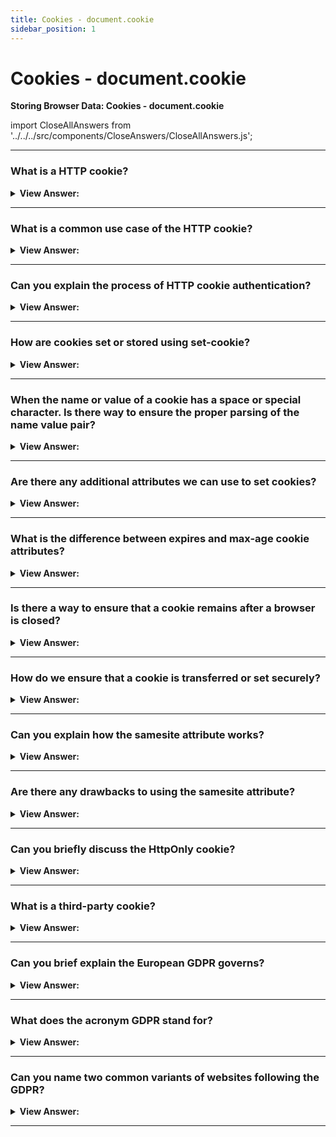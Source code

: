 ```yaml
---
title: Cookies - document.cookie
sidebar_position: 1
---
```


# Cookies - document.cookie

**Storing Browser Data: Cookies - document.cookie**

<head>
  <title>Cookies - document.cookie - JavaScript Interview Questions & Answers</title>
  <meta charSet="utf-8" />
</head>

import CloseAllAnswers from '../../../src/components/CloseAnswers/CloseAllAnswers.js';

<CloseAllAnswers />

---

### What is a HTTP cookie?

<details>
  <summary><strong>View Answer:</strong></summary>
  <div>
  <div><strong>Interview Response:</strong> Cookies are small strings of data that are stored directly in the browser. They are a part of the HTTP protocol, defined by the RFC 6265 specification. Cookies are usually set by a web-server using the response Set-Cookie HTTP-header. Then, the browser automatically adds them to (almost) every request to the same domain using the Cookie HTTP-header.
    </div>
  </div>
</details>

---

### What is a common use case of the HTTP cookie?

<details>
  <summary><strong>View Answer:</strong></summary>
  <div>
  <div><strong>Interview Response:</strong> One of the most widespread use cases for HTTP cookies is authentication.
    </div>
  </div>
</details>

---

### Can you explain the process of HTTP cookie authentication?

<details>
  <summary><strong>View Answer:</strong></summary>
  <div>
  <div><strong>Interview Response:</strong> Yes, once a user visits a page that requires authentication. The user signs in and the server uses the Set-Cookie HTTP-header in the response to set a cookie with a unique “session identifier”. Next time when the request is sent to the same domain, the browser sends the cookie over the net using the Cookie HTTP-header. So, the server knows who made the request. We can also access cookies from the browser, using document.cookie property.
    </div>
  </div>
</details>

---

### How are cookies set or stored using set-cookie?

<details>
  <summary><strong>View Answer:</strong></summary>
  <div>
  <div><strong>Interview Response:</strong> The value of document.cookie consists of name=value pairs, delimited by ;. Each one is a separate cookie. To find a particular cookie, we can split document.cookie by ;, and then find the right name. We can use either a regular expression or array functions to do that. We can write to document.cookie. But it is not a data property, it is an accessor (getter/setter). An assignment to it is treated specially. A write operation to document.cookie updates only cookies mentioned in it, but doesn’t touch other cookies.. We can write a new cookie by using the setter directly on document.cookie = “name=value”. This tells the server sending headers to tell the client to store a pair of cookies.
    </div><br />
  <div><strong className="codeExample">Code Example:</strong><br /><br />

  <div></div>

```js
document.cookie = 'user=John'; // update only cookie named 'user'
alert(document.cookie); // show all cookies, not just user
```

  </div>
  </div>
</details>

---

### When the name or value of a cookie has a space or special character. Is there way to ensure the proper parsing of the name value pair?

<details>
  <summary><strong>View Answer:</strong></summary>
  <div>
  <div><strong>Interview Response:</strong> Technically, name and value can have any characters. To keep the valid formatting, they should be escaped using a built-in encodeURIComponent function. It should be noted, there are few limitations to using the encodeURIComponent function. The name=value pair, after encodeURIComponent, should not exceed 4KB. So, we cannot store anything huge in a cookie. The total number of cookies per domain is limited to around 20+, the exact limit depends on the browser.
    </div><br />
  <div><strong className="codeExample">Code Example:</strong><br /><br />

  <div></div>

```js
// special characters (spaces), need encoding
let name = 'my name';
let value = 'John Smith';

// encodes the cookie as my%20name=John%20Smith
document.cookie = encodeURIComponent(name) + '=' + encodeURIComponent(value);

alert(document.cookie); // ...; my%20name=John%20Smith
```

  </div>
  </div>
</details>

---

### Are there any additional attributes we can use to set cookies?

<details>
  <summary><strong>View Answer:</strong></summary>
  <div>
  <div><strong>Interview Response:</strong> In addition to the name value attributes, we have access to the expires, domain, path, and secure attributes. Expires represents the date the cookie will expire. If this is blank, the cookie will expire when the visitor quits the browser. The domain refers to the domain of your site. This also covers sub-domains if necessary. The path attribute is the path to the directory or web page that set the cookie. This may be blank if you want to retrieve the cookie from any directory or page. If secure attribute contains the word "secure", then the cookie may only be retrieved with a secure server. If this attribute is blank, no such restriction exists. Also, there is an additional attribute that replaces expires, which is max-age. The max-age attribute is the modern cookie expiration that uses milliseconds instead of a date.
    </div><br />
  <div><strong className="codeExample">Code Example:</strong><br /><br />

  <div></div>

```js
// Standard name/value implementation
document.cookie = 'username=John Doe';

// Detailed cookie with expires and path
document.cookie =
  'username=John Doe; expires=Thu, 18 Dec 2013 12:00:00 UTC; path=/';
```

  </div>
  </div>
</details>

---

### What is the difference between expires and max-age cookie attributes?

<details>
  <summary><strong>View Answer:</strong></summary>
  <div>
  <div><strong>Interview Response:</strong> The simple answer is that expires sets an expiring date of when the cookie will be deleted from the document. Max-age sets the time in seconds for when a cookie will be deleted from the document. Although Max-age is the modern implementation, it should be noted that it is not supported in Internet Explorer versions 6 through 8. Max-age is the recommended implementation in modern web development.
    </div>
  </div>
</details>

---

### Is there a way to ensure that a cookie remains after a browser is closed?

<details>
  <summary><strong>View Answer:</strong></summary>
  <div>
  <div><strong>Interview Response:</strong> To let cookies survive a browser closure, we can set either the expires or max-age option. By default, if a cookie does not have one of these options, it disappears when the browser is closed. Such cookies are called “session cookies”. The cookie expiration date defines the time when the browser will automatically delete it. For expires, the date must be exactly in this format, in the GMT timezone. We can use date.toUTCString to get it. If we set expires to a date in the past, the cookie is deleted. Max-age is an alternative to expires and specifies the cookie’s expiration in seconds from the current moment. If set to zero or a negative value, the cookie is deleted.
    </div><br />
  <div><strong className="codeExample">Code Example:</strong><br /><br />

  <div></div>

```js
// ** Using Expires, +1 day from now
let date = new Date(Date.now() + 86400e3);
date = date.toUTCString();
document.cookie = 'user=John; expires=' + date;

// ** Using Max-age, cookie will die in +1 hour from now
document.cookie = 'user=John; max-age=3600';

// delete cookie (let it expire right now)
document.cookie = 'user=John; max-age=0';
```

  </div>
  </div>
</details>

---

### How do we ensure that a cookie is transferred or set securely?

<details>
  <summary><strong>View Answer:</strong></summary>
  <div>
  <div><strong>Interview Response:</strong> There are several things that we must do to ensure that a cookie is transferred and set securely. First, we must use the HTTPS protocol to secure our document. By default, if we set a cookie at http://site.com, then it also appears at https://site.com and vice versa. That is, cookies are domain-based, they do not distinguish between the protocols. We must take the additional step to implement the secure attribute when we set the cookie. With this option, if a cookie is set by https://site.com, then it does not appear when the same site is accessed by HTTP, as http://site.com. So, if a cookie has sensitive content that should never be sent over unencrypted HTTP, the secure flag is the right thing.
    </div><br />
  <div><strong className="codeExample">Code Example:</strong><br /><br />

  <div></div>

```js
// assuming we are on https:// now
// set the cookie to be secure (only accessible over HTTPS)
document.cookie = 'user=John; secure';
```

  </div>
  </div>
</details>

---

### Can you explain how the samesite attribute works?

<details>
  <summary><strong>View Answer:</strong></summary>
  <div>
  <div><strong>Interview Response:</strong> The SameSite attribute allows you to declare if your cookie should be restricted to a first-party or same-site context. The samesite attribute accepts three values including lax, strict, and none. In the samesite lax mode cookies are not sent on normal cross-site sub-requests but are sent when a user is navigating within the originating site. This is the default cookie value if SameSite has not been explicitly specified in recent browser versions (Lax replaced None as the default value). In strict mode cookies will only be sent in a first-party context and not be sent along with requests initiated by third party websites (no cross-site implementations allowed). The none attribute value allows cookies to be sent in all contexts. SameSite=None is set, the cookie Secure attribute must also be set (or the cookie will be blocked).
    </div><br />
  <div><strong className="codeExample">Code Example:</strong><br /><br />

  <div></div>

```js
res.cookie('3pcookie', 'value', { sameSite: 'none', secure: true });
```

  </div>
  </div>
</details>

---

### Are there any drawbacks to using the samesite attribute?

<details>
  <summary><strong>View Answer:</strong></summary>
  <div>
  <div><strong>Interview Response:</strong> Yes, samesite is ignored by browsers older than 2016-2017. So, if we solely rely on samesite to provide protection, then old browsers will be vulnerable. But we surely can use samesite together with other protection measures, like xsrf tokens, to add an additional layer of defence and then, in the future, when old browsers die out, we will probably be able to drop xsrf tokens.
    </div>
  </div>
</details>

---

### Can you briefly discuss the HttpOnly cookie?

<details>
  <summary><strong>View Answer:</strong></summary>
  <div>
  <div><strong>Interview Response:</strong> HttpOnly cookies were first implemented in 2002 by Microsoft Internet Explorer developers for Internet Explorer 6 SP1. According to the Microsoft Developer Network, HttpOnly is an additional flag included in a Set-Cookie HTTP response header. Using the HttpOnly flag when generating a cookie helps mitigate the risk of client side script accessing the protected cookie (if the browser supports it). The web-server uses the Set-Cookie header to set a cookie. Also, it may set the httpOnly option. JavaScript cannot access the values of cookies that the server response tagged with HttpOnly, and it cannot write new values to them either.
    </div><br />
  <div><strong className="codeExample">Code Example:</strong><br /><br />

  <div></div>

```csharp
C# Example: HttpCookie.HttpOnly Property

public bool HttpOnly { get; set; }
```

  </div>
  </div>
</details>

---

### What is a third-party cookie?

<details>
  <summary><strong>View Answer:</strong></summary>
  <div>
  <div><strong>Interview Response:</strong> A cookie is called “third-party” if it is placed by a domain other than the page the user is visiting. Third-party cookies are traditionally used for tracking and ads services, due to their nature. They are bound to the originating domain, so ads.com can track the same user between different sites, if they all access it. Naturally, some people do not like being tracked, so browsers allow to disable such cookies.
    </div>
  </div>
</details>

---

### Can you brief explain the European GDPR governs?

<details>
  <summary><strong>View Answer:</strong></summary>
  <div>
  <div><strong>Interview Response:</strong> There is a legislation in Europe called GDPR, that enforces a set of rules for websites to respect the users’ privacy. One of these rules is to require an explicit permission for tracking cookies from the user. Please note, that is only about tracking/identifying/authorizing cookies. So, if we set a cookie that just saves some information, but neither tracks nor identifies the user, then we are free to do it. But if we are going to set a cookie with an authentication session or a tracking id, then a user must allow that.
    </div>
  </div>
</details>

---

### What does the acronym GDPR stand for?

<details>
  <summary><strong>View Answer:</strong></summary>
  <div>
  <div><strong>Interview Response:</strong> The GDPR is the acronym for General Data Protection Regulation 2016/679, which is a regulation in EU law on data protection and privacy in the European Union and the European Economic Area. It also addresses the transfer of personal data outside the EU and EEA areas.
    </div>
  </div>
</details>

---

### Can you name two common variants of websites following the GDPR?

<details>
  <summary><strong>View Answer:</strong></summary>
  <div>
  <div><strong>Interview Response:</strong> Websites generally have two variants of following GDPR.<br /><br /> (1) If a website wants to set tracking cookies only for authenticated users. To do so, the registration form should have a checkbox like “accept the privacy policy” (that describes how cookies are used), the user must check it, and then the website is free to set auth cookies.<br /><br /> (2) If a website wants to set tracking cookies for everyone. To do so legally, a website shows a modal “splash screen” for newcomers and requires them to agree to the cookies. Then the website can set them and let people see the content. That can be disturbing for new visitors though. No one likes to see such “must-click” modal splash screens instead of the content. But GDPR requires an explicit agreement.
    </div>
  </div>
</details>

---

